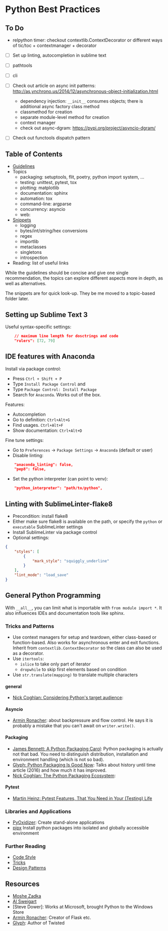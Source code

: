 # Python Best Practices

## To Do

- relpython timer: checkout contextlib.ContextDecorator
  or different ways of tic/toc + contextmanager + decorator


- [ ] Set up linting, autocompletion in sublime text

- [ ] pathtools
- [ ] cli
- [ ] Check out article on async init patterns: http://as.ynchrono.us/2014/12/asynchronous-object-initialization.html
  - dependency injection: `__init__` consumes objects; there is additional async
    factory class method
  - classmethod for creation
  - separate module-level method for creation
  - context manager
  - check out async-dgram: https://pypi.org/project/asyncio-dgram/
- [ ] Check out functools dispatch pattern

## Table of Contents

- [Guidelines](guidelines.md)
- Topics
  - packaging: setuptools, flit, poetry, python import system, ...
  - testing: unittest, pytest, tox
  - plotting: matplotlib
  - documentation: sphinx
  - automation: tox
  - command-line: argparse
  - concurrency: asyncio
  - web:
- [Snippets](snippets.md)
  - logging
  - bytes/int/string/hex conversions
  - regex
  - importlib
  - metaclasses
  - singletons
  - introspection
- Reading: list of useful links


While the guidelines should be concise and give one single recommendation, the
topics can explore different aspects more in depth, as well as alternatives.

The snippets are for quick look-up. They be me moved to a topic-based folder
later.


## Setting up Sublime Text 3

Useful syntax-specific settings:
```json
    // maximum line length for dosctrings and code
    "rulers": [72, 79]
```

## IDE features with Anaconda

Install via package control:
- Press `Ctrl + Shift + P`
- Type `Install Package Control` and
- Type `Package Control: Install Package`
- Search for `Anaconda`. Works out of the box.

Features:
- Autocompletion
- Go to definition: `Ctrl+Alt+G`
- Find usages. `Ctrl+Alt+F`
- Show documentation: `Ctrl+Alt+D`

Fine tune settings:
- Go to `Preferences` -> `Package Settings` -> `Anaconda` (default or user)
- Disable linting:
```json
    "anaconda_linting": false,
    "pep8": false,
```
- Set the python interpreter (can point to venv):
```json
    "python_interpreter": "path/to/python",
```


## Linting with SublimeLinter-flake8

- Precondition: install flake8
- Either make sure flake8 is available on the path, or specify the `python`
  or `executable` SublimeLinter settings
- Install SublimeLinter via package control
- Optional settings:
```json
{
    "styles": [
        {
            "mark_style": "squiggly_underline"
        }
    ],
    "lint_mode": "load_save"
}
```


## General Python Programming

With `__all__`, you can limit what is importable with `from module import *`.
It also influences IDEs and documentation tools like sphinx.


### Tricks and Patterns

- Use context managers for setup and teardown, either class-based or
  function-based.
  Also works for asynchronous enter and exit functions.
  Inherit from `contextlib.ContextDecorator` so the class can also be used as
  a decorator.
- Use `itertools`:
  - `islice` to take only part of iterator
  - `dropwhile` to skip first elements based on condition
- Use `str.translate(mapping)` to translate multiple characters

#### general

- [Nick Coghlan: Considering Python's target audience](
  http://www.curiousefficiency.org/posts/2017/10/considering-pythons-target-audience.html):

#### Asyncio

- [Armin Ronacher](https://lucumr.pocoo.org/2020/1/1/async-pressure/):
  about backpressure and flow control. He says it is probably a mistake that
  you can't await on `writer.write()`.

#### Packaging

- [James Bennett: A Python Packaging Carol](
  https://www.b-list.org/weblog/2020/jan/05/packaging/):
  Python packaging is actually not that bad. You need to distinguish
  distribution, installation and environment handling (which is not so bad).
- [Glyph: Python Packaging Is Good Now](
  https://glyph.twistedmatrix.com/2016/08/python-packaging.html):
  Talks about history until time article (2016) and how much it has improved.
- [Nick Coghlan: The Python Packaging Ecosystem](
  http://www.curiousefficiency.org/posts/2016/09/python-packaging-ecosystem.html):



#### Pytest

- [Martin Heinz: Pytest Features, That You Need in Your (Testing) Life](
  https://martinheinz.dev/blog/7)


### Libraries and Applications

- [PyOxidizer](https://pyoxidizer.readthedocs.io/en/latest/index.html):
  Create stand-alone applications
- [pipx]() Install python packages into isolated and globally accessible
  environment


### Further Reading

- [Code Style](https://docs.python-guide.org/writing/style/)
- [Tricks](https://martinheinz.dev/blog/1)
- [Design Patterns](https://stackabuse.com/design-patterns-in-python/)


## Resources

- [Moshe Zadka](https://opensource.com/article/19/11/document-python-sphinx)
- [Al Sweigart]()
- [Steve Dower]: Works at Microsoft, brought Python to the Windows Store
- [Armin Ronacher](https://lucumr.pocoo.org/about/): Creator of Flask etc.
- [Glyph](): Author of Twisted
